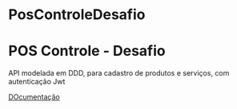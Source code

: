# PosControleDesafio

# POS Controle - Desafio

API modelada em DDD, para cadastro de produtos e serviços, com autenticação Jwt

[DOcumentação](https://poscontrole-webapi.azurewebsites.net/swagger/index.html)
